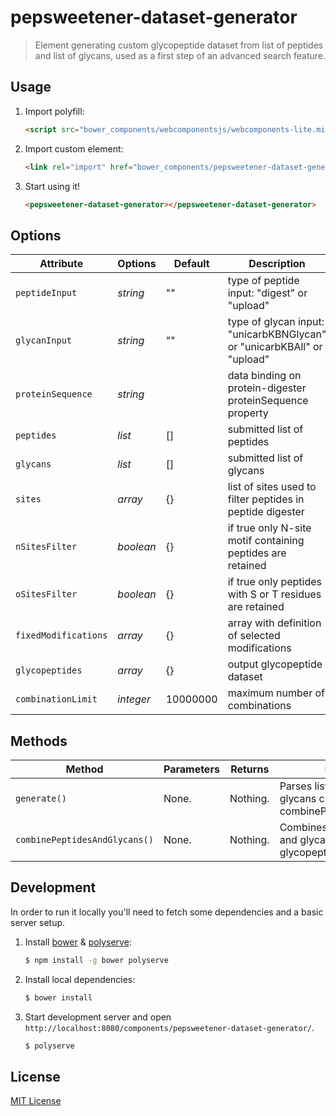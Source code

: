 # pepsweetener-dataset-generator

> Element generating custom glycopeptide dataset from list of peptides and list of glycans,
> used as a first step of an advanced search feature.

## Usage

1. Import polyfill:

    ```html
    <script src="bower_components/webcomponentsjs/webcomponents-lite.min.js"></script>
    ```

2. Import custom element:

    ```html
    <link rel="import" href="bower_components/pepsweetener-dataset-generator/pepsweetener-dataset-generator.html">
    ```

3. Start using it!

    ```html
    <pepsweetener-dataset-generator></pepsweetener-dataset-generator>
    ```

## Options

Attribute      | Options     | Default      | Description
---            | ---         | ---          | ---
`peptideInput` | *string*    | ""           | type of peptide input: "digest" or "upload"
`glycanInput`  | *string*    | ""           | type of glycan input: "unicarbKBNGlycan" or "unicarbKBAll" or "upload"
`proteinSequence`| *string*  |              | data binding on protein-digester proteinSequence property
`peptides`     | *list*      | []           | submitted list of peptides
`glycans`      | *list*      | []           | submitted list of glycans
`sites`        | *array*     | {}           | list of sites used to filter peptides in peptide digester
`nSitesFilter` | *boolean*   | {}           | if true only N-site motif containing peptides are retained
`oSitesFilter` | *boolean*   | {}           | if true only peptides with S or T residues are retained
`fixedModifications`| *array*| {}           | array with definition of selected modifications
`glycopeptides`| *array*     | {}           | output glycopeptide dataset
`combinationLimit`| *integer*|   10000000   | maximum number of combinations

## Methods

Method                       | Parameters   | Returns     | Description
---                          | ---          | ---         | ---
`generate()`                 | None.        | Nothing.    | Parses lists of peptides and glycans calls combinePeptidesAndGlycans()
`combinePeptidesAndGlycans()`| None.        | Nothing.    | Combines submitted peptides and glycans and calculates glycopeptide masses

## Development

In order to run it locally you'll need to fetch some dependencies and a basic server setup.

1. Install [bower](http://bower.io/) & [polyserve](https://npmjs.com/polyserve):

    ```sh
    $ npm install -g bower polyserve
    ```

2. Install local dependencies:

    ```sh
    $ bower install
    ```

3. Start development server and open `http://localhost:8080/components/pepsweetener-dataset-generator/`.

    ```sh
    $ polyserve
    ```

## License

[MIT License](http://opensource.org/licenses/MIT)
